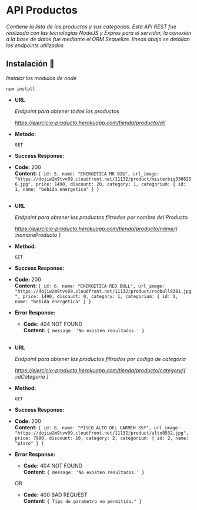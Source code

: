 # API Productos

_Contiene la lista de los productos y sus categorias. Esta API REST fue realizada con las tecnologías NodeJS y Expres para el servidor, la conexión a la base de datos fue mediante el ORM Sequelize. lineas abajo se detallan los endpoints utilizados_

## Instalación 🔧

_Instalar los modulos de node_

```
npm install
```

- **URL**

  _Endpoint para obtener todos los productos_
  
  _https://ejercicio-producto.herokuapp.com/tienda/producto/all_

- **Metodo:**

  `GET`

- **Success Response:**

- **Code:** 200 <br />
  **Content:** `{
                    id: 5,
                    name: "ENERGETICA MR BIG",
                    url_image: "https://dojiw2m9tvv09.cloudfront.net/11132/product/misterbig3308256.jpg",
                    price: 1490,
                    discount: 20,
                    category: 1,
                    categorium: {
                        id: 1,
                        name: "bebida energetica"
                    }
                }`

## 
- **URL**

  _Endpoint para obtener los productos filtrados por nombre del Producto_

  _https://ejercicio-producto.herokuapp.com/tienda/producto/name/{ :nombreProducto }_

- **Method:**

  `GET`

- **Success Response:**

- **Code:** 200 <br />
  **Content:** `{
                    id: 6,
                    name: "ENERGETICA RED BULL",
                    url_image: "https://dojiw2m9tvv09.cloudfront.net/11132/product/redbull8381.jpg",
                    price: 1490,
                    discount: 0,
                    category: 1,
                    categorium: {
                        id: 1,
                        name: "bebida energetica"
                    }
                }`

* **Error Response:**

  * **Code:** 404 NOT FOUND <br />
    **Content:** `{ message: 'No existen resultados.' }`
    

## 
- **URL**

  _Endpoint para obtener los productos filtrados por codigo de categoria_

  _https://ejercicio-producto.herokuapp.com/tienda/producto/category/{ :idCategoria }_

- **Method:**

  `GET`

- **Success Response:**

- **Code:** 200 <br />
  **Content:** `{
                    id: 8,
                    name: "PISCO ALTO DEL CARMEN 35º",
                    url_image: "https://dojiw2m9tvv09.cloudfront.net/11132/product/alto8532.jpg",
                    price: 7990,
                    discount: 10,
                    category: 2,
                    categorium: {
                        id: 2,
                        name: "pisco"
                    }
                }`

* **Error Response:**

  * **Code:** 404 NOT FOUND <br />
    **Content:** `{ message: 'No existen resultados.' }`

  OR

  * **Code:** 400 BAD REQUEST <br />
    **Content:** `{ Tipo de parametro no permitido." }`


